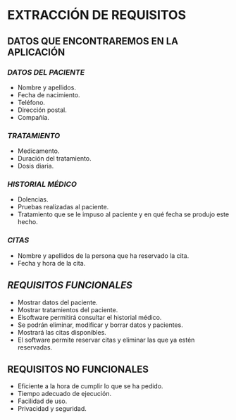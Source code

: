 # **EXTRACCIÓN DE REQUISITOS**
## **DATOS QUE ENCONTRAREMOS EN LA APLICACIÓN**
### *DATOS DEL PACIENTE*
* Nombre y apellidos.
* Fecha de nacimiento.
* Teléfono.
* Dirección postal.
* Compañía.

### *TRATAMIENTO*
* Medicamento.
* Duración del tratamiento.
* Dosis diaria.


### *HISTORIAL MÉDICO*
* Dolencias.
* Pruebas realizadas al paciente.
* Tratamiento que se le impuso al paciente y en qué fecha se produjo este hecho.

### *CITAS*
* Nombre y apellidos de la persona que ha reservado la cita.
* Fecha y hora de la cita.


## *REQUISITOS FUNCIONALES*
* Mostrar datos del paciente.
* Mostrar tratamientos del paciente.
* Elsoftware permitirá consultar el historial médico.
* Se podrán eliminar, modificar y borrar datos y pacientes.
* Mostrará las citas disponibles.
* El software permite reservar citas y eliminar las que ya estén reservadas.


## **REQUISITOS NO FUNCIONALES** 
* Eficiente a la hora de cumplir lo que se ha pedido. 
* Tiempo adecuado de ejecución.
* Facilidad de uso.
* Privacidad y seguridad.
